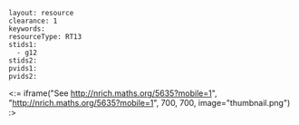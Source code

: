 ````
layout: resource
clearance: 1
keywords:
resourceType: RT13
stids1: 
  - g12
stids2:
pvids1:
pvids2:

````

<:= iframe("See http://nrich.maths.org/5635?mobile=1", "http://nrich.maths.org/5635?mobile=1", 700, 700, image="thumbnail.png") :>